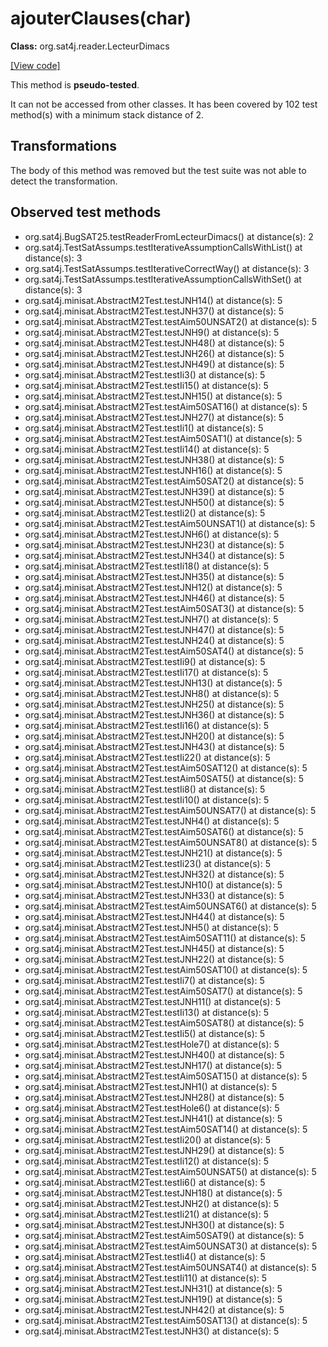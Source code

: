 # ajouterClauses(char)

**Class:** org.sat4j.reader.LecteurDimacs

[[View code]](https://gitlab.ow2.org/sat4j/sat4j/blob/09e9173e400ea6c1794354ca54c36607c53391ff/org.sat4j.core/src/main/java//org/sat4j/reader/LecteurDimacs.java#L185)

This method is **pseudo-tested**.


It can not be accessed from other classes. 
It has been covered by 102 test method(s) with a minimum stack distance of 2.

## Transformations

The body of this method was removed but the test suite was not able to detect the transformation.



## Observed test methods

* org.sat4j.BugSAT25.testReaderFromLecteurDimacs() at distance(s): 2
* org.sat4j.TestSatAssumps.testIterativeAssumptionCallsWithList() at distance(s): 3
* org.sat4j.TestSatAssumps.testIterativeCorrectWay() at distance(s): 3
* org.sat4j.TestSatAssumps.testIterativeAssumptionCallsWithSet() at distance(s): 3
* org.sat4j.minisat.AbstractM2Test.testJNH14() at distance(s): 5
* org.sat4j.minisat.AbstractM2Test.testJNH37() at distance(s): 5
* org.sat4j.minisat.AbstractM2Test.testAim50UNSAT2() at distance(s): 5
* org.sat4j.minisat.AbstractM2Test.testJNH9() at distance(s): 5
* org.sat4j.minisat.AbstractM2Test.testJNH48() at distance(s): 5
* org.sat4j.minisat.AbstractM2Test.testJNH26() at distance(s): 5
* org.sat4j.minisat.AbstractM2Test.testJNH49() at distance(s): 5
* org.sat4j.minisat.AbstractM2Test.testIi3() at distance(s): 5
* org.sat4j.minisat.AbstractM2Test.testIi15() at distance(s): 5
* org.sat4j.minisat.AbstractM2Test.testJNH15() at distance(s): 5
* org.sat4j.minisat.AbstractM2Test.testAim50SAT16() at distance(s): 5
* org.sat4j.minisat.AbstractM2Test.testJNH27() at distance(s): 5
* org.sat4j.minisat.AbstractM2Test.testIi1() at distance(s): 5
* org.sat4j.minisat.AbstractM2Test.testAim50SAT1() at distance(s): 5
* org.sat4j.minisat.AbstractM2Test.testIi14() at distance(s): 5
* org.sat4j.minisat.AbstractM2Test.testJNH38() at distance(s): 5
* org.sat4j.minisat.AbstractM2Test.testJNH16() at distance(s): 5
* org.sat4j.minisat.AbstractM2Test.testAim50SAT2() at distance(s): 5
* org.sat4j.minisat.AbstractM2Test.testJNH39() at distance(s): 5
* org.sat4j.minisat.AbstractM2Test.testJNH50() at distance(s): 5
* org.sat4j.minisat.AbstractM2Test.testIi2() at distance(s): 5
* org.sat4j.minisat.AbstractM2Test.testAim50UNSAT1() at distance(s): 5
* org.sat4j.minisat.AbstractM2Test.testJNH6() at distance(s): 5
* org.sat4j.minisat.AbstractM2Test.testJNH23() at distance(s): 5
* org.sat4j.minisat.AbstractM2Test.testJNH34() at distance(s): 5
* org.sat4j.minisat.AbstractM2Test.testIi18() at distance(s): 5
* org.sat4j.minisat.AbstractM2Test.testJNH35() at distance(s): 5
* org.sat4j.minisat.AbstractM2Test.testJNH12() at distance(s): 5
* org.sat4j.minisat.AbstractM2Test.testJNH46() at distance(s): 5
* org.sat4j.minisat.AbstractM2Test.testAim50SAT3() at distance(s): 5
* org.sat4j.minisat.AbstractM2Test.testJNH7() at distance(s): 5
* org.sat4j.minisat.AbstractM2Test.testJNH47() at distance(s): 5
* org.sat4j.minisat.AbstractM2Test.testJNH24() at distance(s): 5
* org.sat4j.minisat.AbstractM2Test.testAim50SAT4() at distance(s): 5
* org.sat4j.minisat.AbstractM2Test.testIi9() at distance(s): 5
* org.sat4j.minisat.AbstractM2Test.testIi17() at distance(s): 5
* org.sat4j.minisat.AbstractM2Test.testJNH13() at distance(s): 5
* org.sat4j.minisat.AbstractM2Test.testJNH8() at distance(s): 5
* org.sat4j.minisat.AbstractM2Test.testJNH25() at distance(s): 5
* org.sat4j.minisat.AbstractM2Test.testJNH36() at distance(s): 5
* org.sat4j.minisat.AbstractM2Test.testIi16() at distance(s): 5
* org.sat4j.minisat.AbstractM2Test.testJNH20() at distance(s): 5
* org.sat4j.minisat.AbstractM2Test.testJNH43() at distance(s): 5
* org.sat4j.minisat.AbstractM2Test.testIi22() at distance(s): 5
* org.sat4j.minisat.AbstractM2Test.testAim50SAT12() at distance(s): 5
* org.sat4j.minisat.AbstractM2Test.testAim50SAT5() at distance(s): 5
* org.sat4j.minisat.AbstractM2Test.testIi8() at distance(s): 5
* org.sat4j.minisat.AbstractM2Test.testIi10() at distance(s): 5
* org.sat4j.minisat.AbstractM2Test.testAim50UNSAT7() at distance(s): 5
* org.sat4j.minisat.AbstractM2Test.testJNH4() at distance(s): 5
* org.sat4j.minisat.AbstractM2Test.testAim50SAT6() at distance(s): 5
* org.sat4j.minisat.AbstractM2Test.testAim50UNSAT8() at distance(s): 5
* org.sat4j.minisat.AbstractM2Test.testJNH21() at distance(s): 5
* org.sat4j.minisat.AbstractM2Test.testIi23() at distance(s): 5
* org.sat4j.minisat.AbstractM2Test.testJNH32() at distance(s): 5
* org.sat4j.minisat.AbstractM2Test.testJNH10() at distance(s): 5
* org.sat4j.minisat.AbstractM2Test.testJNH33() at distance(s): 5
* org.sat4j.minisat.AbstractM2Test.testAim50UNSAT6() at distance(s): 5
* org.sat4j.minisat.AbstractM2Test.testJNH44() at distance(s): 5
* org.sat4j.minisat.AbstractM2Test.testJNH5() at distance(s): 5
* org.sat4j.minisat.AbstractM2Test.testAim50SAT11() at distance(s): 5
* org.sat4j.minisat.AbstractM2Test.testJNH45() at distance(s): 5
* org.sat4j.minisat.AbstractM2Test.testJNH22() at distance(s): 5
* org.sat4j.minisat.AbstractM2Test.testAim50SAT10() at distance(s): 5
* org.sat4j.minisat.AbstractM2Test.testIi7() at distance(s): 5
* org.sat4j.minisat.AbstractM2Test.testAim50SAT7() at distance(s): 5
* org.sat4j.minisat.AbstractM2Test.testJNH11() at distance(s): 5
* org.sat4j.minisat.AbstractM2Test.testIi13() at distance(s): 5
* org.sat4j.minisat.AbstractM2Test.testAim50SAT8() at distance(s): 5
* org.sat4j.minisat.AbstractM2Test.testIi5() at distance(s): 5
* org.sat4j.minisat.AbstractM2Test.testHole7() at distance(s): 5
* org.sat4j.minisat.AbstractM2Test.testJNH40() at distance(s): 5
* org.sat4j.minisat.AbstractM2Test.testJNH17() at distance(s): 5
* org.sat4j.minisat.AbstractM2Test.testAim50SAT15() at distance(s): 5
* org.sat4j.minisat.AbstractM2Test.testJNH1() at distance(s): 5
* org.sat4j.minisat.AbstractM2Test.testJNH28() at distance(s): 5
* org.sat4j.minisat.AbstractM2Test.testHole6() at distance(s): 5
* org.sat4j.minisat.AbstractM2Test.testJNH41() at distance(s): 5
* org.sat4j.minisat.AbstractM2Test.testAim50SAT14() at distance(s): 5
* org.sat4j.minisat.AbstractM2Test.testIi20() at distance(s): 5
* org.sat4j.minisat.AbstractM2Test.testJNH29() at distance(s): 5
* org.sat4j.minisat.AbstractM2Test.testIi12() at distance(s): 5
* org.sat4j.minisat.AbstractM2Test.testAim50UNSAT5() at distance(s): 5
* org.sat4j.minisat.AbstractM2Test.testIi6() at distance(s): 5
* org.sat4j.minisat.AbstractM2Test.testJNH18() at distance(s): 5
* org.sat4j.minisat.AbstractM2Test.testJNH2() at distance(s): 5
* org.sat4j.minisat.AbstractM2Test.testIi21() at distance(s): 5
* org.sat4j.minisat.AbstractM2Test.testJNH30() at distance(s): 5
* org.sat4j.minisat.AbstractM2Test.testAim50SAT9() at distance(s): 5
* org.sat4j.minisat.AbstractM2Test.testAim50UNSAT3() at distance(s): 5
* org.sat4j.minisat.AbstractM2Test.testIi4() at distance(s): 5
* org.sat4j.minisat.AbstractM2Test.testAim50UNSAT4() at distance(s): 5
* org.sat4j.minisat.AbstractM2Test.testIi11() at distance(s): 5
* org.sat4j.minisat.AbstractM2Test.testJNH31() at distance(s): 5
* org.sat4j.minisat.AbstractM2Test.testJNH19() at distance(s): 5
* org.sat4j.minisat.AbstractM2Test.testJNH42() at distance(s): 5
* org.sat4j.minisat.AbstractM2Test.testAim50SAT13() at distance(s): 5
* org.sat4j.minisat.AbstractM2Test.testJNH3() at distance(s): 5

